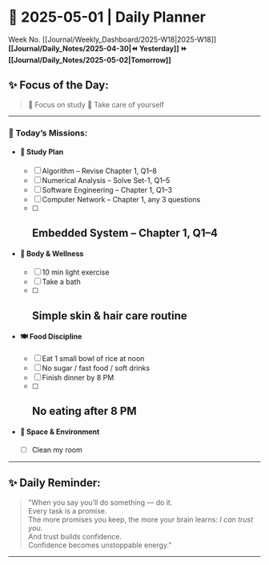 # 🌼 **2025-05-01** | Daily Planner

Week No. [[Journal/Weekly_Dashboard/2025-W18|2025-W18]]
**[[Journal/Daily_Notes/2025-04-30|⏪ Yesterday]] ⏩ [[Journal/Daily_Notes/2025-05-02|Tomorrow]]**

## ✨ Focus of the Day:  
>🧠 Focus on study
>🌿 Take care of yourself

---

### 🌸 Today’s Missions:

- #### 📘 Study Plan    
   - [ ] Algorithm – Revise Chapter 1, Q1–8        
   - [ ] Numerical Analysis – Solve Set-1, Q1–5        
   - [ ] Software Engineering – Chapter 1, Q1–3        
   - [ ] Computer Network – Chapter 1, any 3 questions        
   - [ ] Embedded System – Chapter 1, Q1–4
        ---
- #### 🧘 Body & Wellness    
   - [ ] 10 min light exercise        
   - [ ] Take a bath        
   - [ ] Simple skin & hair care routine
        ---
- #### 🍽️ Food Discipline    
    - [ ] Eat 1 small bowl of rice at noon        
    - [ ] No sugar / fast food / soft drinks        
    - [ ] Finish dinner by 8 PM        
    - [ ] No eating after 8 PM
        ---
- #### 🧹 Space & Environment    
    - [ ] Clean my room

---

## ✨ Daily Reminder:  
>"When you say you’ll do something — do it.  
Every task is a promise.  
The more promises you keep, the more your brain learns: _I can trust you._  
And trust builds confidence.  
Confidence becomes unstoppable energy."

---
